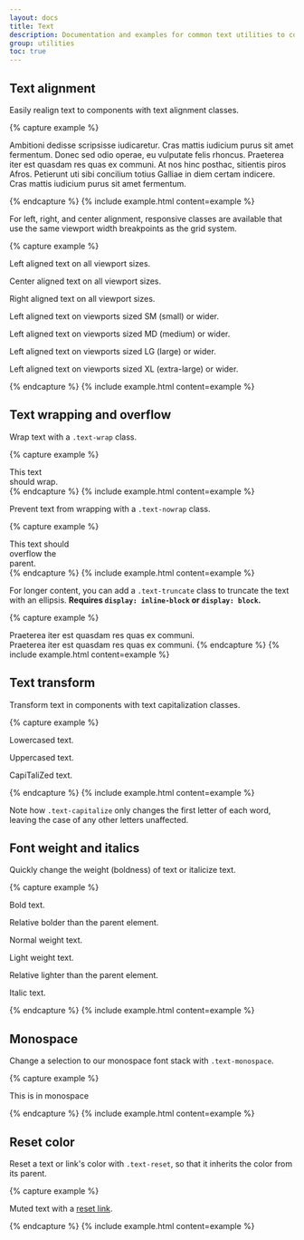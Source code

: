 ```yaml
---
layout: docs
title: Text
description: Documentation and examples for common text utilities to control alignment, wrapping, weight, and more.
group: utilities
toc: true
---
```


## Text alignment

Easily realign text to components with text alignment classes.

{% capture example %}
<p class="text-justify">Ambitioni dedisse scripsisse iudicaretur. Cras mattis iudicium purus sit amet fermentum. Donec sed odio operae, eu vulputate felis rhoncus. Praeterea iter est quasdam res quas ex communi. At nos hinc posthac, sitientis piros Afros. Petierunt uti sibi concilium totius Galliae in diem certam indicere. Cras mattis iudicium purus sit amet fermentum.</p>
{% endcapture %}
{% include example.html content=example %}

For left, right, and center alignment, responsive classes are available that use the same viewport width breakpoints as the grid system.

{% capture example %}
<p class="text-left">Left aligned text on all viewport sizes.</p>
<p class="text-center">Center aligned text on all viewport sizes.</p>
<p class="text-right">Right aligned text on all viewport sizes.</p>

<p class="text-sm-left">Left aligned text on viewports sized SM (small) or wider.</p>
<p class="text-md-left">Left aligned text on viewports sized MD (medium) or wider.</p>
<p class="text-lg-left">Left aligned text on viewports sized LG (large) or wider.</p>
<p class="text-xl-left">Left aligned text on viewports sized XL (extra-large) or wider.</p>
{% endcapture %}
{% include example.html content=example %}

## Text wrapping and overflow

Wrap text with a `.text-wrap` class.

{% capture example %}
<div class="badge badge-primary text-wrap" style="width: 6rem;">
  This text should wrap.
</div>
{% endcapture %}
{% include example.html content=example %}

Prevent text from wrapping with a `.text-nowrap` class.

{% capture example %}
<div class="text-nowrap bd-highlight" style="width: 8rem;">
  This text should overflow the parent.
</div>
{% endcapture %}
{% include example.html content=example %}

For longer content, you can add a `.text-truncate` class to truncate the text with an ellipsis. **Requires `display: inline-block` or `display: block`.**

{% capture example %}
<!-- Block level -->
<div class="row">
  <div class="col-2 text-truncate">
    Praeterea iter est quasdam res quas ex communi.
  </div>
</div>

<!-- Inline level -->
<span class="d-inline-block text-truncate" style="max-width: 150px;">
  Praeterea iter est quasdam res quas ex communi.
</span>
{% endcapture %}
{% include example.html content=example %}

## Text transform

Transform text in components with text capitalization classes.

{% capture example %}
<p class="text-lowercase">Lowercased text.</p>
<p class="text-uppercase">Uppercased text.</p>
<p class="text-capitalize">CapiTaliZed text.</p>
{% endcapture %}
{% include example.html content=example %}

Note how `.text-capitalize` only changes the first letter of each word, leaving the case of any other letters unaffected.

## Font weight and italics

Quickly change the weight (boldness) of text or italicize text.

{% capture example %}
<p class="font-weight-bold">Bold text.</p>
<p class="font-weight-bolder">Relative bolder than the parent element.</p>
<p class="font-weight-normal">Normal weight text.</p>
<p class="font-weight-light">Light weight text.</p>
<p class="font-weight-lighter">Relative lighter than the parent element.</p>
<p class="font-italic">Italic text.</p>
{% endcapture %}
{% include example.html content=example %}

## Monospace

Change a selection to our monospace font stack with `.text-monospace`.

{% capture example %}
<p class="text-monospace">This is in monospace</p>
{% endcapture %}
{% include example.html content=example %}

## Reset color

Reset a text or link's color with `.text-reset`, so that it inherits the color from its parent.

{% capture example %}
<p class="text-muted">
  Muted text with a <a href="#" class="text-reset">reset link</a>.
</p>
{% endcapture %}
{% include example.html content=example %}
